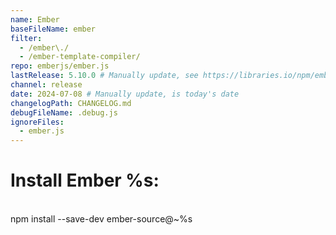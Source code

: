 ```yaml
---
name: Ember
baseFileName: ember
filter:
  - /ember\./
  - /ember-template-compiler/
repo: emberjs/ember.js
lastRelease: 5.10.0 # Manually update, see https://libraries.io/npm/ember-source throughout
channel: release
date: 2024-07-08 # Manually update, is today's date
changelogPath: CHANGELOG.md
debugFileName: .debug.js
ignoreFiles:
  - ember.js
---
```


# Install Ember %s:

<br>
npm install --save-dev ember-source@~%s
